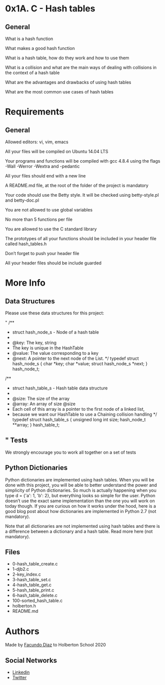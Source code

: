 # 0x1A. C - Hash tables

General
------
What is a hash function

What makes a good hash function

What is a hash table, how do they work and how to use them

What is a collision and what are the main ways of dealing with collisions in the context of a hash table

What are the advantages and drawbacks of using hash tables

What are the most common use cases of hash tables

# Requirements
General
--------
Allowed editors: vi, vim, emacs

All your files will be compiled on Ubuntu 14.04 LTS

Your programs and functions will be compiled with gcc 4.8.4 using the flags -Wall -Werror -Wextra and -pedantic

All your files should end with a new line

A README.md file, at the root of the folder of the project is mandatory

Your code should use the Betty style. It will be checked using betty-style.pl and betty-doc.pl

You are not allowed to use global variables

No more than 5 functions per file

You are allowed to use the C standard library

The prototypes of all your functions should be included in your header file called hash_tables.h

Don’t forget to push your header file

All your header files should be include guarded

# More Info
Data Structures
------------

Please use these data structures for this project:

"
/**
 * struct hash_node_s - Node of a hash table
 *
 * @key: The key, string
 * The key is unique in the HashTable
 * @value: The value corresponding to a key
 * @next: A pointer to the next node of the List.
 */
typedef struct hash_node_s
{
     char *key;
     char *value;
     struct hash_node_s *next;
} hash_node_t;

/**
 * struct hash_table_s - Hash table data structure
 *
 * @size: The size of the array
 * @array: An array of size @size
 * Each cell of this array is a pointer to the first node of a linked list,
 * because we want our HashTable to use a Chaining collision handling
 */
typedef struct hash_table_s
{
     unsigned long int size;
     hash_node_t **array;
} hash_table_t;

"
Tests
-------
We strongly encourage you to work all together on a set of tests

Python Dictionaries
----------
Python dictionaries are implemented using hash tables. When you will be done with this project, you will be able to better understand the power and simplicity of Python dictionaries. So much is actually happening when you type d = {'a': 1, 'b': 2}, but everything looks so simple for the user. Python doesn’t use the exact same implementation than the one you will work on today though. If you are curious on how it works under the hood, here is a good blog post about how dictionaries are implemented in Python 2.7 (not mandatory).

Note that all dictionaries are not implemented using hash tables and there is a difference between a dictionary and a hash table. Read more here (not mandatory).

Files
--------
- 0-hash_table_create.c
- 1-djb2.c
- 2-key_index.c
- 3-hash_table_set.c
- 4-hash_table_get.c
- 5-hash_table_print.c
- 6-hash_table_delete.c
- 100-sorted_hash_table.c
- holberton.h
- README.md

# Authors
Made by [Facundo Diaz](https://github.com/facu2279) to Holberton School 2020

Social Networks
-------------------
- [Linkedin](https://www.linkedin.com/in/facundo-d%C3%ADaz-720110149/)
- [Twitter](https://twitter.com/facudiazuy)